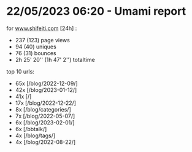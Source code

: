 # 22/05/2023 06:20 - Umami report
for www.shifeiti.com [24h] :

 - 237 (123) page views
 - 94 (40) uniques
 - 76 (31) bounces
 - 2h 25' 20'' (1h 47' 2'') totaltime


top 10 urls:
 - 65x [/blog/2022-12-09/]
 - 42x [/blog/2023-01-12/]
 - 41x [/]
 - 17x [/blog/2022-12-22/]
 - 8x [/blog/categories/]
 - 7x [/blog/2022-05-07/]
 - 6x [/blog/2023-02-01/]
 - 6x [/bbtalk/]
 - 4x [/blog/tags/]
 - 4x [/blog/2022-08-22/]


